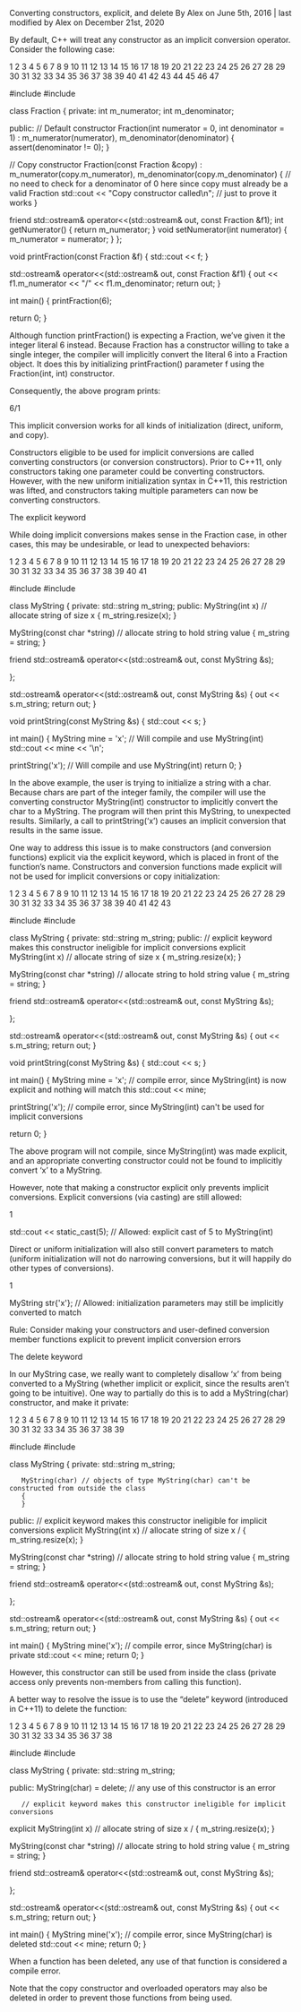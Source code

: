 Converting constructors, explicit, and delete
By Alex on June 5th, 2016 | last modified by Alex on December 21st, 2020

By default, C++ will treat any constructor as an implicit conversion operator. Consider the following case:

1
2
3
4
5
6
7
8
9
10
11
12
13
14
15
16
17
18
19
20
21
22
23
24
25
26
27
28
29
30
31
32
33
34
35
36
37
38
39
40
41
42
43
44
45
46
47

#include <cassert>
#include <iostream>

class Fraction
{
private:
 int m_numerator;
 int m_denominator;

public:
 // Default constructor
 Fraction(int numerator = 0, int denominator = 1) :
   m_numerator(numerator), m_denominator(denominator)
 {
   assert(denominator != 0);
 }

 // Copy constructor
 Fraction(const Fraction &copy) :
   m_numerator(copy.m_numerator), m_denominator(copy.m_denominator)
 {
   // no need to check for a denominator of 0 here since copy must already be a valid Fraction
   std::cout << "Copy constructor called\n"; // just to prove it works
 }

 friend std::ostream& operator<<(std::ostream& out, const Fraction &f1);
 int getNumerator() { return m_numerator; }
 void setNumerator(int numerator) { m_numerator = numerator; }
};

void printFraction(const Fraction &f)
{
 std::cout << f;
}

std::ostream& operator<<(std::ostream& out, const Fraction &f1)
{
 out << f1.m_numerator << "/" << f1.m_denominator;
 return out;
}

int main()
{
 printFraction(6);

 return 0;
}

Although function printFraction() is expecting a Fraction, we’ve given it the integer literal 6 instead. Because Fraction has a constructor willing to take a single integer, the compiler will implicitly convert the literal 6 into a Fraction object. It does this by initializing printFraction() parameter f using the Fraction(int, int) constructor.

Consequently, the above program prints:

6/1

This implicit conversion works for all kinds of initialization (direct, uniform, and copy).

Constructors eligible to be used for implicit conversions are called converting constructors (or conversion constructors). Prior to C++11, only constructors taking one parameter could be converting constructors. However, with the new uniform initialization syntax in C++11, this restriction was lifted, and constructors taking multiple parameters can now be converting constructors.

The explicit keyword

While doing implicit conversions makes sense in the Fraction case, in other cases, this may be undesirable, or lead to unexpected behaviors:

1
2
3
4
5
6
7
8
9
10
11
12
13
14
15
16
17
18
19
20
21
22
23
24
25
26
27
28
29
30
31
32
33
34
35
36
37
38
39
40
41

#include <string>
#include <iostream>

class MyString
{
private:
 std::string m_string;
public:
 MyString(int x) // allocate string of size x
 {
   m_string.resize(x);
 }

 MyString(const char *string) // allocate string to hold string value
 {
   m_string = string;
 }

 friend std::ostream& operator<<(std::ostream& out, const MyString &s);

};

std::ostream& operator<<(std::ostream& out, const MyString &s)
{
 out << s.m_string;
 return out;
}

void printString(const MyString &s)
{
 std::cout << s;
}

int main()
{
 MyString mine = 'x'; // Will compile and use MyString(int)
 std::cout << mine << '\n';

 printString('x'); // Will compile and use MyString(int)
 return 0;
}

In the above example, the user is trying to initialize a string with a char. Because chars are part of the integer family, the compiler will use the converting constructor MyString(int) constructor to implicitly convert the char to a MyString. The program will then print this MyString, to unexpected results. Similarly, a call to printString(‘x’) causes an implicit conversion that results in the same issue.

One way to address this issue is to make constructors (and conversion functions) explicit via the explicit keyword, which is placed in front of the function’s name. Constructors and conversion functions made explicit will not be used for implicit conversions or copy initialization:

1
2
3
4
5
6
7
8
9
10
11
12
13
14
15
16
17
18
19
20
21
22
23
24
25
26
27
28
29
30
31
32
33
34
35
36
37
38
39
40
41
42
43

#include <string>
#include <iostream>

class MyString
{
private:
 std::string m_string;
public:
       // explicit keyword makes this constructor ineligible for implicit conversions
 explicit MyString(int x) // allocate string of size x
 {
   m_string.resize(x);
 }

 MyString(const char *string) // allocate string to hold string value
 {
   m_string = string;
 }

 friend std::ostream& operator<<(std::ostream& out, const MyString &s);

};

std::ostream& operator<<(std::ostream& out, const MyString &s)
{
 out << s.m_string;
 return out;
}

void printString(const MyString &s)
{
 std::cout << s;
}

int main()
{
 MyString mine = 'x'; // compile error, since MyString(int) is now explicit and nothing will match this
 std::cout << mine;

 printString('x'); // compile error, since MyString(int) can't be used for implicit conversions

 return 0;
}

The above program will not compile, since MyString(int) was made explicit, and an appropriate converting constructor could not be found to implicitly convert ‘x’ to a MyString.

However, note that making a constructor explicit only prevents implicit conversions. Explicit conversions (via casting) are still allowed:

1

std::cout << static_cast<MyString>(5); // Allowed: explicit cast of 5 to MyString(int)

Direct or uniform initialization will also still convert parameters to match (uniform initialization will not do narrowing conversions, but it will happily do other types of conversions).

1

MyString str{'x'}; // Allowed: initialization parameters may still be implicitly converted to match

Rule: Consider making your constructors and user-defined conversion member functions explicit to prevent implicit conversion errors

The delete keyword

In our MyString case, we really want to completely disallow ‘x’ from being converted to a MyString (whether implicit or explicit, since the results aren’t going to be intuitive). One way to partially do this is to add a MyString(char) constructor, and make it private:

1
2
3
4
5
6
7
8
9
10
11
12
13
14
15
16
17
18
19
20
21
22
23
24
25
26
27
28
29
30
31
32
33
34
35
36
37
38
39

#include <string>
#include <iostream>

class MyString
{
private:
 std::string m_string;

       MyString(char) // objects of type MyString(char) can't be constructed from outside the class
       {
       }
public:
       // explicit keyword makes this constructor ineligible for implicit conversions
 explicit MyString(int x) // allocate string of size x /
 {
   m_string.resize(x);
 }

 MyString(const char *string) // allocate string to hold string value
 {
   m_string = string;
 }

 friend std::ostream& operator<<(std::ostream& out, const MyString &s);

};

std::ostream& operator<<(std::ostream& out, const MyString &s)
{
 out << s.m_string;
 return out;
}

int main()
{
 MyString mine('x'); // compile error, since MyString(char) is private
 std::cout << mine;
 return 0;
}

However, this constructor can still be used from inside the class (private access only prevents non-members from calling this function).

A better way to resolve the issue is to use the “delete” keyword (introduced in C++11) to delete the function:

1
2
3
4
5
6
7
8
9
10
11
12
13
14
15
16
17
18
19
20
21
22
23
24
25
26
27
28
29
30
31
32
33
34
35
36
37
38

#include <string>
#include <iostream>

class MyString
{
private:
 std::string m_string;

public:
       MyString(char) = delete; // any use of this constructor is an error

       // explicit keyword makes this constructor ineligible for implicit conversions
 explicit MyString(int x) // allocate string of size x /
 {
   m_string.resize(x);
 }

 MyString(const char *string) // allocate string to hold string value
 {
   m_string = string;
 }

 friend std::ostream& operator<<(std::ostream& out, const MyString &s);

};

std::ostream& operator<<(std::ostream& out, const MyString &s)
{
 out << s.m_string;
 return out;
}

int main()
{
 MyString mine('x'); // compile error, since MyString(char) is deleted
 std::cout << mine;
 return 0;
}

When a function has been deleted, any use of that function is considered a compile error.

Note that the copy constructor and overloaded operators may also be deleted in order to prevent those functions from being used.
